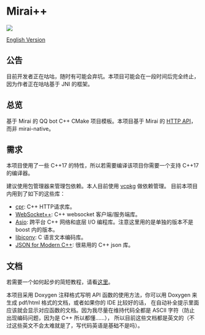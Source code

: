 # Mirai++

![](https://github.com/Chlorie/miraipp-template/workflows/Build%20Status/badge.svg)

[English Version](README-en.md)

## 公告
目前开发者正在咕咕，随时有可能会弃坑。本项目可能会在一段时间后完全终止，因为作者正在咕咕基于 JNI 的框架。

## 总览
基于 Mirai 的 QQ bot C++ CMake 项目模板。本项目基于 Mirai 的 [HTTP API](https://github.com/mamoe/mirai-api-http)，而非 mirai-native。

## 需求
本项目使用了一些 C++17 的特性，所以若需要编译该项目你需要一个支持 C++17 的编译器。

建议使用包管理器来管理包依赖。本人目前使用 [vcpkg](https://github.com/microsoft/vcpkg) 做依赖管理。
目前本项目内用到了如下的这些库：
- [cpr](https://github.com/whoshuu/cpr): C++ HTTP请求库。
- [WebSocket++](https://github.com/zaphoyd/websocketpp): C++ websocket 客户端/服务端库。
- [Asio](https://think-async.com/Asio/): 跨平台 C++ 网络和底层 I/O 编程库。注意这里用的是单独的版本不是 boost 内的版本。
- [libiconv](https://www.gnu.org/software/libiconv/): C 语言文本编码库。
- [JSON for Modern C++](https://github.com/nlohmann/json): 很易用的 C++ json 库。

## 文档
若需要一个如何起步的简短教程，请看[这里](https://github.com/Chlorie/miraipp-template/wiki/Examples)。

本项目采用 Doxygen 注释格式写明 API 函数的使用方法，你可以用 Doxygen 来生成 pdf/html 格式的文档，或者如果你的 IDE 比较好的话，
在自动补全提示里面应该就会显示对应函数的文档。因为我尽量在维持代码全都是 ASCII 字符（防止出现编码问题，因为是 C++ 所以都懂……），
所以目前这些文档都是英文的（不过这些英文不会太难就是了，写代码英语是基础不是吗）。
